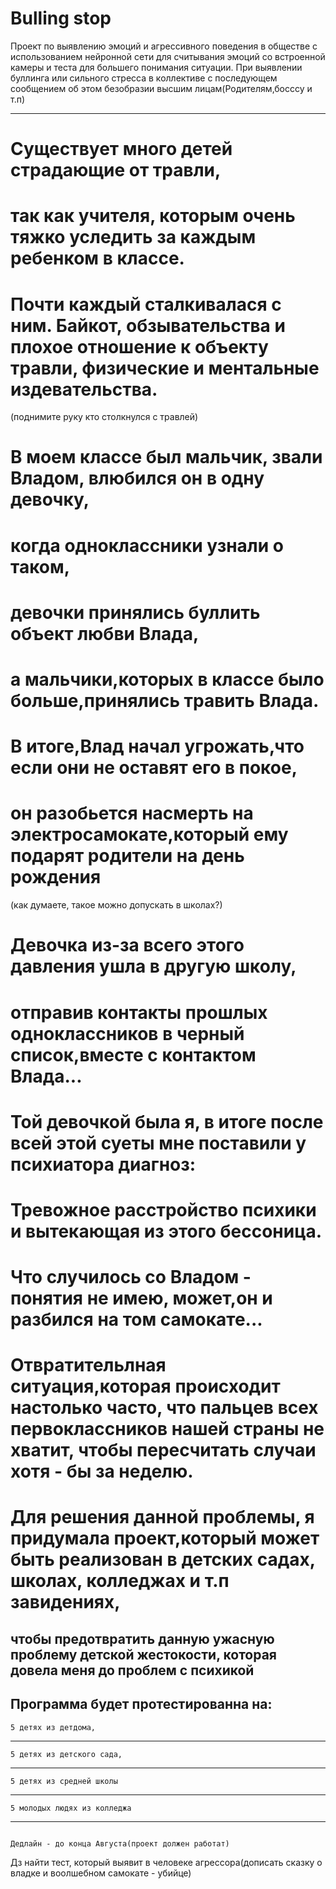 # Bulling stop 
Проект по выявлению эмоций и агрессивного поведения в обществе
с использованием нейронной сети для считывания эмоций  со встроенной камеры 
и теста для большего понимания ситуации.
При выявлении буллинга или сильного стресса в коллективе с последующем сообщением об этом безобразии высшим лицам(Родителям,босссу и т.п)


------------------------------------------------------------------------------------------------------------------------------------------
# Существует много детей страдающие от травли,
# так как учителя, которым очень тяжко уследить за каждым ребенком в классе.
# Почти каждый сталкивалася с ним. Байкот, обзывательства и плохое отношение к объекту травли, физические и ментальные издевательства.
(поднимите руку кто столкнулся с травлей)
# В моем классе был мальчик, звали Владом, влюбился он в одну девочку,
# когда одноклассники узнали о таком,
# девочки принялись буллить объект любви Влада,
# а мальчики,которых в классе было больше,принялись травить Влада.
# В итоге,Влад начал угрожать,что если они не оставят его в покое, 
# он разобьется насмерть на электросамокате,который ему подарят родители на день рождения
(как думаете, такое можно допускать в школах?)
# Девочка из-за всего этого давления ушла в другую школу, 
# отправив контакты прошлых одноклассников в черный список,вместе с контактом Влада...
# Той девочкой была я, в итоге после всей этой суеты мне поставили у психиатора диагноз:
# Тревожное расстройство психики и вытекающая из этого бессоница.
# Что случилось со Владом - понятия не имею, может,он и разбился на том самокате...
# Отвратительлная ситуация,которая происходит настолько часто, что пальцев всех первоклассников нашей страны не хватит, чтобы пересчитать случаи хотя - бы за неделю.
# Для решения данной проблемы, я придумала проект,который может быть реализован в детских садах, школах, колледжах и т.п завидениях, 
чтобы предотвратить данную ужасную проблему детской жестокости, которая довела меня до проблем с психикой
------------------------------------------------------------------------------------------------------------------------------------------
Программа будет протестированна на:
------------------------------------------------------------------------------------------------------------------------------------------
    5 детях из детдома,
------------------------------------------------------------------------------------------------------------------------------------------
    5 детях из детского сада,
------------------------------------------------------------------------------------------------------------------------------------------
    5 детях из средней школы 
------------------------------------------------------------------------------------------------------------------------------------------
    5 молодых людях из колледжа
------------------------------------------------------------------------------------------------------------------------------------------
                                                                                                    Дедлайн - до конца Августа(проект должен работат)
Дз найти тест, который выявит в человеке агрессора(дописать сказку о владке и воолшебном самокате - убийце)